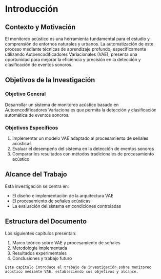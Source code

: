 # Introducción

## Contexto y Motivación

El monitoreo acústico es una herramienta fundamental para el estudio y comprensión de entornos naturales y urbanos. La automatización de este proceso mediante técnicas de aprendizaje profundo, específicamente utilizando Autoencodificadores Variacionales (VAE), presenta una oportunidad para mejorar la eficiencia y precisión en la detección y clasificación de eventos sonoros.

## Objetivos de la Investigación

### Objetivo General

Desarrollar un sistema de monitoreo acústico basado en Autoencodificadores Variacionales que permita la detección y clasificación automática de eventos sonoros.

### Objetivos Específicos

1. Implementar un modelo VAE adaptado al procesamiento de señales acústicas
2. Evaluar el desempeño del sistema en la detección de eventos sonoros
3. Comparar los resultados con métodos tradicionales de procesamiento acústico

## Alcance del Trabajo

Esta investigación se centra en:
- El diseño e implementación de la arquitectura VAE
- El procesamiento de señales acústicas
- La evaluación del sistema en condiciones controladas

## Estructura del Documento

Los siguientes capítulos presentan:
1. Marco teórico sobre VAE y procesamiento de señales
2. Metodología implementada
3. Resultados experimentales
4. Conclusiones y trabajo futuro

```{note}
Este capítulo introduce el trabajo de investigación sobre monitoreo acústico mediante VAE, estableciendo sus objetivos y alcance.
``` 